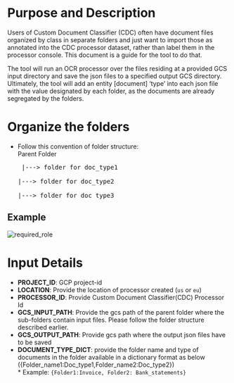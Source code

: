 # Purpose and Description

Users of Custom Document Classifier (CDC) often have document files organized by class in separate folders and just want to import those as annotated into the CDC processor dataset, rather than label them in the processor console. This document is a guide for the tool to do that. 

The tool will run an OCR processor over the files residing at a provided GCS input directory and save the json files to a specified output GCS directory.  Ultimately, the tool will add an entity [document] ‘type’ into each json file with the value designated by each folder, as the documents are already segregated by the folders.


# Organize the folders 

* Follow this convention of folder structure:  
Parent Folder  <pre>
    	|--->  folder for doc_type1  
    	|---> folder for  doc_type2  
    	|---> folder for doc_type3  </pre>
## Example
<img src="./images/sample.png" alt='required_role'>  

# Input Details

* **PROJECT_ID**: GCP project-id
* **LOCATION**: Provide the location of processor created (`us` or `eu`)
* **PROCESSOR_ID**: Provide Custom Document Classifier(CDC) Processor Id
* **GCS_INPUT_PATH**: Provide the gcs path of the parent folder where the sub-folders contain input files. Please follow the folder structure described earlier.
* **GCS_OUTPUT_PATH**: Provide gcs path where the output json files have to be saved
* **DOCUMENT_TYPE_DICT**:  provide the folder name and type of documents in the folder available in a dictionary format  as below ({Folder_name1:Doc_type1,Folder_name2:Doc_type2})  
        * Example: `{Folder1:Invoice, Folder2: Bank_statements}`

